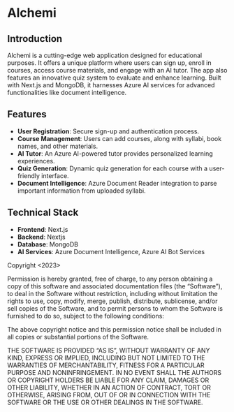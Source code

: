 # Alchemi

## Introduction
Alchemi is a cutting-edge web application designed for educational purposes. It offers a unique platform where users can sign up, enroll in courses, access course materials, and engage with an AI tutor. The app also features an innovative quiz system to evaluate and enhance learning. Built with Next.js and MongoDB, it harnesses Azure AI services for advanced functionalities like document intelligence.

## Features
- **User Registration**: Secure sign-up and authentication process.
- **Course Management**: Users can add courses, along with syllabi, book names, and other materials.
- **AI Tutor**: An Azure AI-powered tutor provides personalized learning experiences.
- **Quiz Generation**: Dynamic quiz generation for each course with a user-friendly interface.
- **Document Intelligence**: Azure Document Reader integration to parse important information from uploaded syllabi.

## Technical Stack
- **Frontend**: Next.js
- **Backend**: Nextjs 
- **Database**: MongoDB
- **AI Services**: Azure Document Intelligence, Azure AI Bot Services
  

Copyright <2023> <Alchmei-Team> 

Permission is hereby granted, free of charge, to any person obtaining a copy of this software and associated documentation files (the “Software”), to deal in the Software without restriction, including without limitation the rights to use, copy, modify, merge, publish, distribute, sublicense, and/or sell copies of the Software, and to permit persons to whom the Software is furnished to do so, subject to the following conditions:

The above copyright notice and this permission notice shall be included in all copies or substantial portions of the Software.

THE SOFTWARE IS PROVIDED “AS IS”, WITHOUT WARRANTY OF ANY KIND, EXPRESS OR IMPLIED, INCLUDING BUT NOT LIMITED TO THE WARRANTIES OF MERCHANTABILITY, FITNESS FOR A PARTICULAR PURPOSE AND NONINFRINGEMENT. IN NO EVENT SHALL THE AUTHORS OR COPYRIGHT HOLDERS BE LIABLE FOR ANY CLAIM, DAMAGES OR OTHER LIABILITY, WHETHER IN AN ACTION OF CONTRACT, TORT OR OTHERWISE, ARISING FROM, OUT OF OR IN CONNECTION WITH THE SOFTWARE OR THE USE OR OTHER DEALINGS IN THE SOFTWARE.
